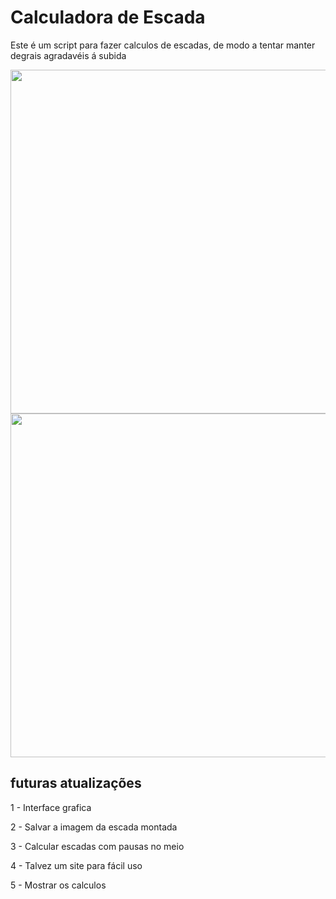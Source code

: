 # Calculadora de Escada
Este é um script para fazer calculos de escadas, de modo a tentar manter degrais agradavéis á subida 

<div align="center">
<img src="https://github.com/Lucas836-hub/Calculadora-de-escada/assets/70550900/f5caf3e2-85f9-43ae-a39f-805045b32d1a"  height="550px" />
</div>

<div align="center">
<img src="https://github.com/Lucas836-hub/Calculadora-de-escada/assets/70550900/bfff513a-98ad-4964-acd4-f5e486e500e8" height="550px" />
</div>

## futuras atualizações

1 - Interface grafica

2 - Salvar a imagem da escada montada

3 - Calcular escadas com pausas no meio

4 - Talvez um site para fácil uso

5 - Mostrar os calculos

